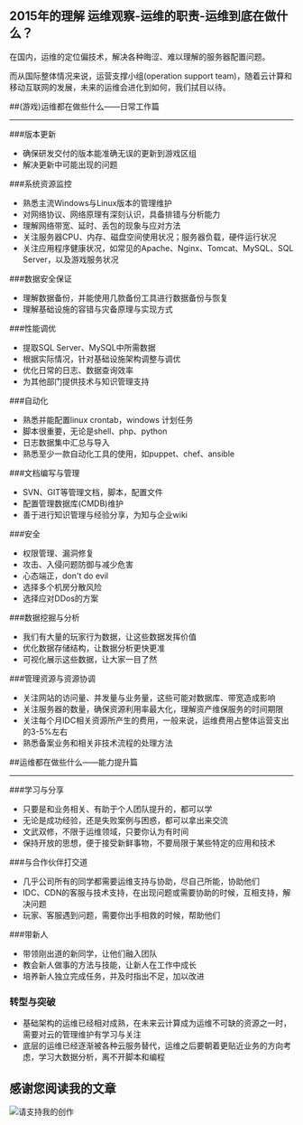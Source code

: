 ## 2015年的理解 运维观察-运维的职责-运维到底在做什么？

在国内，运维的定位偏技术，解决各种晦涩、难以理解的服务器配置问题。

而从国际整体情况来说，运营支撑小组(operation support team)，随着云计算和移动互联网的发展，未来的运维会进化到如何，我们拭目以待。

##(游戏)运维都在做些什么——日常工作篇
****
###版本更新

- 确保研发交付的版本能准确无误的更新到游戏区组
- 解决更新中可能出现的问题

###系统资源监控
- 熟悉主流Windows与Linux版本的管理维护
- 对网络协议、网络原理有深刻认识，具备排错与分析能力
- 理解网络带宽、延时、丢包的现象与应对方法
- 关注服务器CPU、内存、磁盘空间使用状况；服务器负载，硬件运行状况
- 关注应用程序健康状况，如常见的Apache、Nginx、Tomcat、MySQL、SQL Server，以及游戏服务状况

###数据安全保证
- 理解数据备份，并能使用几款备份工具进行数据备份与恢复
- 理解基础设施的容错与灾备原理与实现方式

###性能调优
- 提取SQL Server、MySQL中所需数据
- 根据实际情况，针对基础设施架构调整与调优
- 优化日常的日志、数据查询效率
- 为其他部门提供技术与知识管理支持

###自动化
- 熟悉并能配置linux crontab，windows 计划任务
- 脚本很重要，无论是shell、php、python
- 日志数据集中汇总与导入
- 熟悉至少一款自动化工具的使用，如puppet、chef、ansible

###文档编写与管理
- SVN、GIT等管理文档，脚本，配置文件
- 配置管理数据库(CMDB)维护
- 善于进行知识管理与经验分享，为知与企业wiki

###安全
- 权限管理、漏洞修复
- 攻击、入侵问题防御与减少危害
- 心态端正，don't do evil
- 选择多个机房分散风险
- 选择应对DDos的方案

###数据挖掘与分析
- 我们有大量的玩家行为数据，让这些数据发挥价值
- 优化数据存储结构，让数据分析更快更准
- 可视化展示这些数据，让大家一目了然

###管理资源与资源协调
- 关注网站的访问量、并发量与业务量，这些可能对数据库、带宽造成影响
- 关注服务器的数量，确保资源利用率最大化，理解资产维保服务的时间期限
- 关注每个月IDC相关资源所产生的费用，一般来说，运维费用占整体运营支出的3-5%左右
- 熟悉备案业务和相关非技术流程的处理方法

##运维都在做些什么——能力提升篇
****
###学习与分享
- 只要是和业务相关、有助于个人团队提升的，都可以学
- 无论是成功经验，还是失败案例与困惑，都可以拿出来交流
- 文武双修，不限于运维领域，只要你认为有时间
- 保持开放的思想，便于接受新鲜事物，不要局限于某些特定的应用和技术

###与合作伙伴打交道
- 几乎公司所有的同学都需要运维支持与协助，尽自己所能，协助他们
- IDC、CDN的客服与技术支持，在出现问题或需要协助的时候，互相支持，解决问题
- 玩家、客服遇到问题，需要你出手相救的时候，帮助他们

###带新人
- 带领刚出道的新同学，让他们融入团队
- 教会新人做事的方法与技能，让新人在工作中成长
- 培养新人独立完成任务，并及时指出不足，加以改进

### 转型与突破
- 基础架构的运维已经相对成熟，在未来云计算成为运维不可缺的资源之一时，需要对云的管理维护有学习与关注
- 底层的运维已经逐渐被各种云服务替代，运维之后要朝着更贴近业务的方向考虑，学习大数据分析，离不开脚本和编程

## 感谢您阅读我的文章

![请支持我的创作](https://sggggy.github.io/images/rewards_code.jpg)
